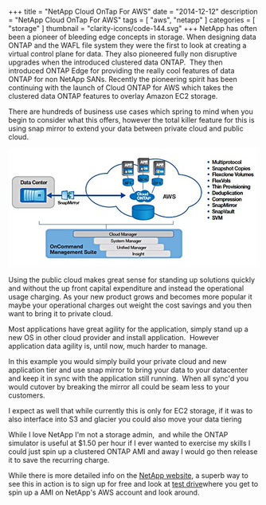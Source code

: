 +++
title = "NetApp Cloud OnTap For AWS"
date = "2014-12-12"
description = "NetApp Cloud OnTap For AWS"
tags = [
    "aws",
    "netapp"
]
categories = [
    "storage"
]
thumbnail = "clarity-icons/code-144.svg"
+++
NetApp has often been a pioneer of bleeding edge concepts in storage. When designing data ONTAP and the WAFL file system they were the first to look at creating a virtual control plane for data. They also pioneered fully non disruptive upgrades when the introduced clustered data ONTAP.  They then introduced ONTAP Edge for providing the really cool features of data ONTAP for non NetApp SANs. Recently the pioneering spirit has been continuing with the launch of Cloud ONTAP for AWS which takes the clustered data ONTAP features to overlay Amazon EC2 storage.

There are hundreds of business use cases which spring to mind when you begin to consider what this offers, however the total killer feature for this is using snap mirror to extend your data between private cloud and public cloud.

![NetApp Cloud OnTap for AWS](/images/aws-ontap.jpg)

Using the public cloud makes great sense for standing up solutions quickly and without the up front capital expenditure and instead the operational usage charging. As your new product grows and becomes more popular it maybe your operational charges out weight the cost savings and you then want to bring it to private cloud.

Most applications have great agility for the application, simply stand up a new OS in other cloud provider and install application.  However application data agility is, until now, much harder to manage.

In this example you would simply build your private cloud and new application tier and use snap mirror to bring your data to your datacenter and keep it in sync with the application still running.  When all sync'd you would cutover by breaking the mirror all could be seam less to your customers.

I expect as well that while currently this is only for EC2 storage, if it was to also interface into S3 and glacier you could also move your data tiering

While I love NetApp I'm not a storage admin,  and while the ONTAP simulator is useful at $1.50 per hour if I ever wanted to exercise my skills I could just spin up a clustered ONTAP AMI and away I would go then release it to save the recurring charge.

While there is more detailed info on the [NetApp website](http://www.netapp.com/us/system/pdf-reader.aspx?cc=us&amp;m=ds-3618.pdf&amp;pdfUri=tcm:10-127470), a superb way to see this in action is to sign up for free and look at [test drive](https://poc.netapp.com/cloud/testdrive/)where you get to spin up a AMI on NetApp's AWS account and look around.